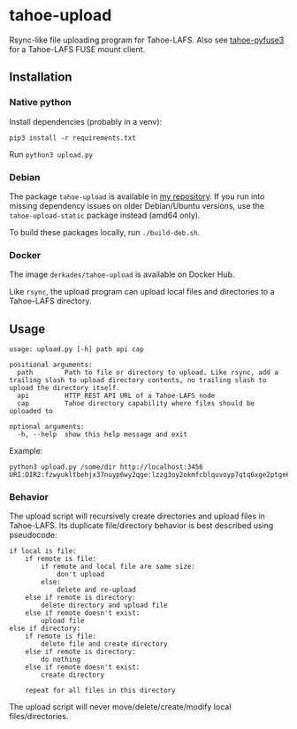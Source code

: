 # tahoe-upload

Rsync-like file uploading program for Tahoe-LAFS. Also see [tahoe-pyfuse3](https://github.com/Derkades/tahoe-pyfuse3) for a Tahoe-LAFS FUSE mount client.

## Installation

### Native python

Install dependencies (probably in a venv):
```
pip3 install -r requirements.txt
```

Run `python3 upload.py`

### Debian
The package `tahoe-upload` is available in [my repository](https://deb.rkslot.nl). If you run into missing dependency issues on older Debian/Ubuntu versions, use the `tahoe-upload-static` package instead (amd64 only).

To build these packages locally, run `./build-deb.sh`.

### Docker
The image `derkades/tahoe-upload` is available on Docker Hub.

Like `rsync`, the upload program can upload local files and directories to a Tahoe-LAFS directory.

## Usage
```
usage: upload.py [-h] path api cap

positional arguments:
  path        Path to file or directory to upload. Like rsync, add a trailing slash to upload directory contents, no trailing slash to upload the directory itself.
  api         HTTP REST API URL of a Tahoe-LAFS node
  cap         Tahoe directory capability where files should be uploaded to

optional arguments:
  -h, --help  show this help message and exit
```

Example:
```
python3 upload.py /some/dir http://localhost:3456 URI:DIR2:fzwyukltbehjx37nuyp6wy2qge:lzzg3oy2okmfcblquvoyp7qtq6xge2ptge6srogn56hbn7ckhgra
```

### Behavior
The upload script will recursively create directories and upload files in Tahoe-LAFS. Its duplicate file/directory behavior is best described using pseudocode:

```
if local is file:
    if remote is file:
        if remote and local file are same size:
            don't upload
        else:
            delete and re-upload
    else if remote is directory:
        delete directory and upload file
    else if remote doesn't exist:
        upload file
else if directory:
    if remote is file:
        delete file and create directory
    else if remote is directory:
        do nothing
    else if remote doesn't exist:
        create directory

    repeat for all files in this directory
```
The upload script will never move/delete/create/modify local files/directories.
